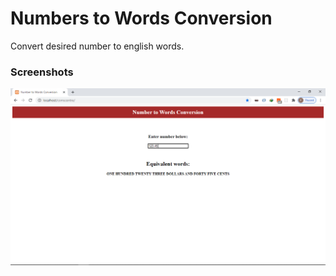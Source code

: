 # Numbers to Words Conversion

Convert desired number to english words.

### Screenshots

![Screenshot](./screenshot/screenshot.png)

